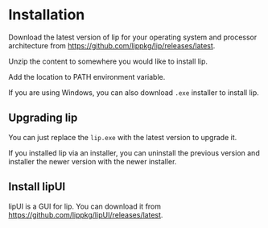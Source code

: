 # Installation

Download the latest version of lip for your operating system and processor architecture from <https://github.com/lippkg/lip/releases/latest>.

Unzip the content to somewhere you would like to install lip.

Add the location to PATH environment variable.

If you are using Windows, you can also download `.exe` installer to install lip.

## Upgrading lip

You can just replace the `lip.exe` with the latest version to upgrade it.

If you installed lip via an installer, you can uninstall the previous version and installer the newer version with the newer installer.

## Install lipUI

lipUI is a GUI for lip. You can download it from <https://github.com/lippkg/lipUI/releases/latest>.
